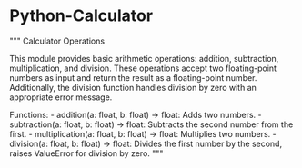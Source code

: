 # Python-Calculator

"""
Calculator Operations

This module provides basic arithmetic operations: addition, subtraction, multiplication, 
and division. These operations accept two floating-point numbers as input and return the 
result as a floating-point number. Additionally, the division function handles division by zero 
with an appropriate error message.

Functions:
    - addition(a: float, b: float) -> float: Adds two numbers.
    - subtraction(a: float, b: float) -> float: Subtracts the second number from the first.
    - multiplication(a: float, b: float) -> float: Multiplies two numbers.
    - division(a: float, b: float) -> float: Divides the first number by the second, 
      raises ValueError for division by zero.
"""

